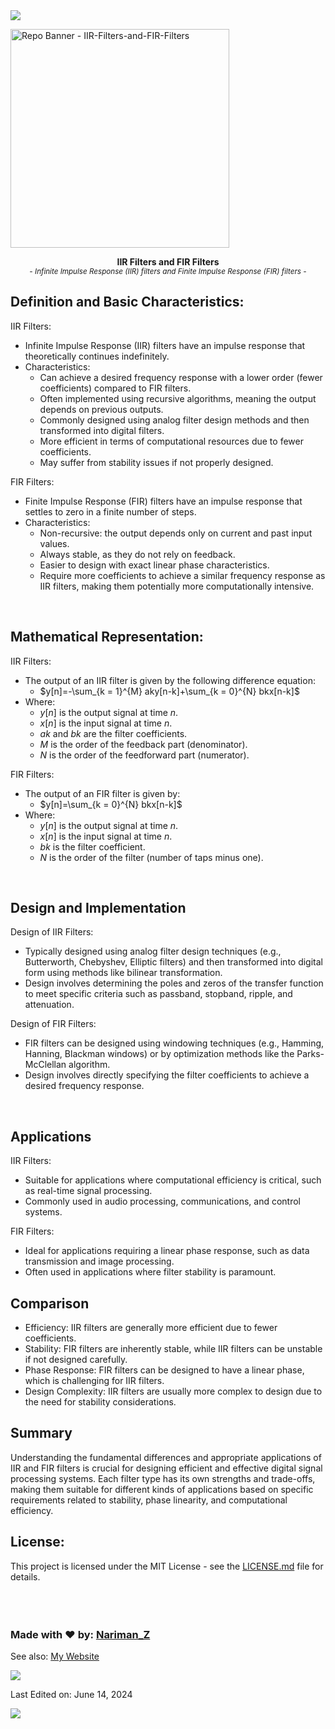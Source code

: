 <!--horizontal divider(gradiant)-->
<img src="https://user-images.githubusercontent.com/73097560/115834477-dbab4500-a447-11eb-908a-139a6edaec5c.gif">

<!--Repo Banner-->
<img height=350 alt="Repo Banner - IIR-Filters-and-FIR-Filters" src="https://capsule-render.vercel.app/api?type=waving&color=c4a2bd&height=300&section=header&text=IIR%20Filters%20and%20FIR%20Filters%20Design&fontSize=50&fontColor=ffffff&animation=fadeIn&fontAlignY=38&desc=MATLAB%20code%20and%20Analysis&descAlignY=60&descAlign=50"></img>

<!--Title-->
<p align="center">
  <b>IIR Filters and FIR Filters</b>
  <br> <small> <i>- Infinite Impulse Response (IIR) filters and Finite Impulse Response (FIR) filters -</i> </small> <br>
</p>  


<!--Body-->
## Definition and Basic Characteristics:

IIR Filters:  
- Infinite Impulse Response (IIR) filters have an impulse response that theoretically continues indefinitely.
- Characteristics:
  - Can achieve a desired frequency response with a lower order (fewer coefficients) compared to FIR filters.
  - Often implemented using recursive algorithms, meaning the output depends on previous outputs.
  - Commonly designed using analog filter design methods and then transformed into digital filters.
  - More efficient in terms of computational resources due to fewer coefficients.
  - May suffer from stability issues if not properly designed.

FIR Filters:
- Finite Impulse Response (FIR) filters have an impulse response that settles to zero in a finite number of steps.
- Characteristics:
  - Non-recursive: the output depends only on current and past input values.
  - Always stable, as they do not rely on feedback.
  - Easier to design with exact linear phase characteristics.
  - Require more coefficients to achieve a similar frequency response as IIR filters, making them potentially more computationally intensive.
<br>

## Mathematical Representation:

IIR Filters:  
- The output of an IIR filter is given by the following difference equation:
  - $y[n]=-\sum_{k = 1}^{M} aky[n-k]+\sum_{k = 0}^{N} bkx[n-k]$
- Where:
  - $y[n]$ is the output signal at time $n$.
  - $x[n]$ is the input signal at time $n$.
  - $ak$ and $bk$ are the filter coefficients.
  - $M$ is the order of the feedback part (denominator).
  - $N$ is the order of the feedforward part (numerator).

FIR Filters:
- The output of an FIR filter is given by:
  - $y[n]=\sum_{k = 0}^{N} bkx[n-k]$
- Where:
  - $y[n]$ is the output signal at time $n$.
  - $x[n]$ is the input signal at time $n$.
  - $bk$ is the filter coefficient.
  - $N$ is the order of the filter (number of taps minus one).
<br>

##  Design and Implementation

Design of IIR Filters:
- Typically designed using analog filter design techniques (e.g., Butterworth, Chebyshev, Elliptic filters) and then transformed into digital form using methods like bilinear transformation.
- Design involves determining the poles and zeros of the transfer function to meet specific criteria such as passband, stopband, ripple, and attenuation.

Design of FIR Filters:
- FIR filters can be designed using windowing techniques (e.g., Hamming, Hanning, Blackman windows) or by optimization methods like the Parks-McClellan algorithm.
- Design involves directly specifying the filter coefficients to achieve a desired frequency response.
<br>

## Applications

IIR Filters:
- Suitable for applications where computational efficiency is critical, such as real-time signal processing.
- Commonly used in audio processing, communications, and control systems.

FIR Filters:
- Ideal for applications requiring a linear phase response, such as data transmission and image processing.
- Often used in applications where filter stability is paramount.

## Comparison

- Efficiency: IIR filters are generally more efficient due to fewer coefficients.
- Stability: FIR filters are inherently stable, while IIR filters can be unstable if not designed carefully.
- Phase Response: FIR filters can be designed to have a linear phase, which is challenging for IIR filters.
- Design Complexity: IIR filters are usually more complex to design due to the need for stability considerations.

## Summary

Understanding the fundamental differences and appropriate applications of IIR and FIR filters is crucial for designing efficient and effective digital signal processing systems. Each filter type has its own strengths and trade-offs, making them suitable for different kinds of applications based on specific requirements related to stability, phase linearity, and computational efficiency.

## License:

This project is licensed under the MIT License - see the
[LICENSE.md](https://github.com/Nariman-Z/RLC-Circuit-Analysis/blob/main/LICENSE) file for
details.
<br>
<br>
<br>
<br>


<!--Footer-->
### Made with ♥️ by: [Nariman_Z](https://github.com/Nariman-Z) ###
See also: [My Website](https://nariman-z.github.io/)

<!--horizontal divider(gradiant)-->
<img src="https://user-images.githubusercontent.com/73097560/115834477-dbab4500-a447-11eb-908a-139a6edaec5c.gif">

<div>
  <p> Last Edited on:  June 14, 2024 </p>
  <!--profile visit count-->
    <a href="https://visitcount.itsvg.in">
    <img src="https://visitcount.itsvg.in/api?id=Nariman-Z&label=Total%20Views&color=12&icon=8&pretty=true" />
  </a>
</div>
